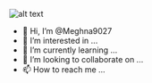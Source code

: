 ![alt text](https://img.freepik.com/free-vector/hand-drawn-web-developers_23-2148819604.jpg?t=st=1647416666~exp=1647417266~hmac=d3f9adc766d4026a204897be116a33dc918f16b87e64e1d562ea3ed926932f00&w=996)
- 👋 Hi, I’m @Meghna9027
- 👀 I’m interested in ...
- 🌱 I’m currently learning ...
- 💞️ I’m looking to collaborate on ...
- 📫 How to reach me ...

<!---
Meghna9027/Meghna9027 is a ✨ special ✨ repository because its `README.md` (this file) appears on your GitHub profile.
You can click the Preview link to take a look at your changes.
--->
